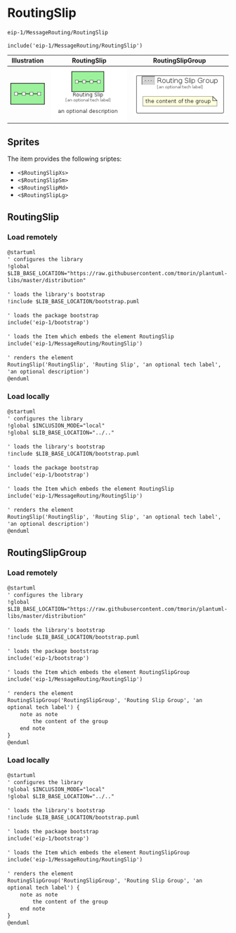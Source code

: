 # RoutingSlip


```text
eip-1/MessageRouting/RoutingSlip
```

```text
include('eip-1/MessageRouting/RoutingSlip')
```



| Illustration | RoutingSlip | RoutingSlipGroup |
| :---: | :---: | :---: |
| ![illustration for Illustration](../../eip-1/MessageRouting/RoutingSlip.png) | ![illustration for RoutingSlip](../../eip-1/MessageRouting/RoutingSlip.Local.png) | ![illustration for RoutingSlipGroup](../../eip-1/MessageRouting/RoutingSlipGroup.Local.png) |



## Sprites
The item provides the following sriptes:

- `<$RoutingSlipXs>`
- `<$RoutingSlipSm>`
- `<$RoutingSlipMd>`
- `<$RoutingSlipLg>`





## RoutingSlip

### Load remotely
```plantuml
@startuml
' configures the library
!global $LIB_BASE_LOCATION="https://raw.githubusercontent.com/tmorin/plantuml-libs/master/distribution"

' loads the library's bootstrap
!include $LIB_BASE_LOCATION/bootstrap.puml

' loads the package bootstrap
include('eip-1/bootstrap')

' loads the Item which embeds the element RoutingSlip
include('eip-1/MessageRouting/RoutingSlip')

' renders the element
RoutingSlip('RoutingSlip', 'Routing Slip', 'an optional tech label', 'an optional description')
@enduml
```

### Load locally
```plantuml
@startuml
' configures the library
!global $INCLUSION_MODE="local"
!global $LIB_BASE_LOCATION="../.."

' loads the library's bootstrap
!include $LIB_BASE_LOCATION/bootstrap.puml

' loads the package bootstrap
include('eip-1/bootstrap')

' loads the Item which embeds the element RoutingSlip
include('eip-1/MessageRouting/RoutingSlip')

' renders the element
RoutingSlip('RoutingSlip', 'Routing Slip', 'an optional tech label', 'an optional description')
@enduml
```

## RoutingSlipGroup

### Load remotely
```plantuml
@startuml
' configures the library
!global $LIB_BASE_LOCATION="https://raw.githubusercontent.com/tmorin/plantuml-libs/master/distribution"

' loads the library's bootstrap
!include $LIB_BASE_LOCATION/bootstrap.puml

' loads the package bootstrap
include('eip-1/bootstrap')

' loads the Item which embeds the element RoutingSlipGroup
include('eip-1/MessageRouting/RoutingSlip')

' renders the element
RoutingSlipGroup('RoutingSlipGroup', 'Routing Slip Group', 'an optional tech label') {
    note as note
        the content of the group
    end note
}
@enduml
```

### Load locally
```plantuml
@startuml
' configures the library
!global $INCLUSION_MODE="local"
!global $LIB_BASE_LOCATION="../.."

' loads the library's bootstrap
!include $LIB_BASE_LOCATION/bootstrap.puml

' loads the package bootstrap
include('eip-1/bootstrap')

' loads the Item which embeds the element RoutingSlipGroup
include('eip-1/MessageRouting/RoutingSlip')

' renders the element
RoutingSlipGroup('RoutingSlipGroup', 'Routing Slip Group', 'an optional tech label') {
    note as note
        the content of the group
    end note
}
@enduml
```


